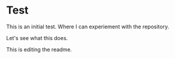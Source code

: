 Test
====

This is an initial test.  Where I can experiement with the repository.

Let's see what this does.

This is editing the readme.
